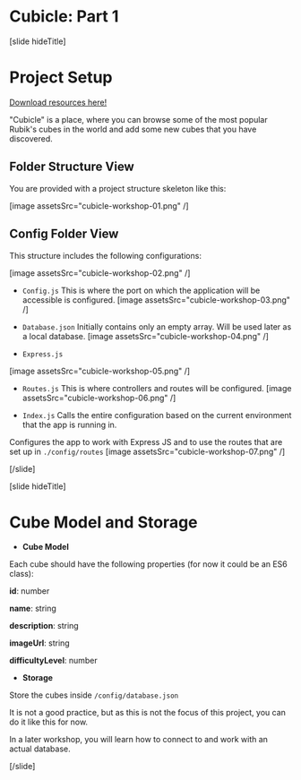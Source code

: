 # Cubicle: Part 1

[slide hideTitle]
# Project Setup

[Download resources here!](https://mega.nz/file/3ZR2zJ7T#zNmYjSuGhME6GQMNTqmQtULCrUfhea3sffSDglW7rjM)

"Cubicle" is a place, where you can browse some of the most popular Rubik's cubes in the world and add some new cubes that you have discovered. 

## Folder Structure View

You are provided with a project structure skeleton like this:

[image assetsSrc="cubicle-workshop-01.png" /]

## Config Folder View
This structure includes the following configurations:

[image assetsSrc="cubicle-workshop-02.png" /]

- `Config.js`
This is where the port on which the application will be accessible is configured.
[image assetsSrc="cubicle-workshop-03.png" /]

- `Database.json`
Initially contains only an empty array. Will be used later as a local database.
[image assetsSrc="cubicle-workshop-04.png" /]

- `Express.js`

[image assetsSrc="cubicle-workshop-05.png" /]

- `Routes.js`
This is where controllers and routes will be configured.
[image assetsSrc="cubicle-workshop-06.png" /]

- `Index.js`
Calls the entire configuration based on the current environment that the app is running in. 

Configures the app to work with Express JS and to use the routes that are set up in `./config/routes`
[image assetsSrc="cubicle-workshop-07.png" /]

[/slide]

[slide hideTitle]
# Cube Model and Storage

- **Cube Model**

Each cube should have the following properties (for now it could be an ES6 class):

**id**: number

**name**: string

**description**: string

**imageUrl**: string

**difficultyLevel**: number

- **Storage** 

Store the cubes inside `/config/database.json`

It is not a good practice, but as this is not the focus of this project, you can do it like this for now.

In a later workshop, you will learn how to connect to and work with an actual database.

[/slide]
